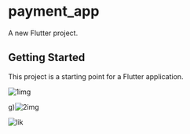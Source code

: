 # payment_app

A new Flutter project.

## Getting Started

This project is a starting point for a Flutter application.




![1img](https://user-images.githubusercontent.com/90784719/219694015-9142f551-07b7-4ef9-8561-25cfca379c81.jpg)






g)![2img](https://user-images.githubusercontent.com/90784719/219694234-00d33667-35c3-4061-958b-3bd36e4e0a78.jpg)


![lik](https://user-images.githubusercontent.com/90784719/219694337-183efb0d-7c56-4cbb-8911-c90f8ad3666c.jpg)
